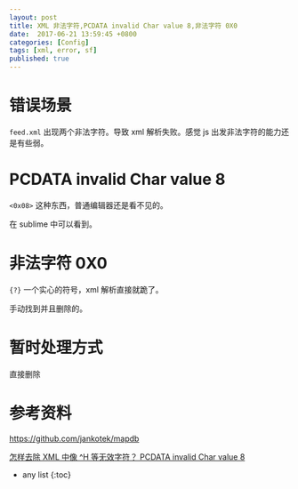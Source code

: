 ```yaml
---
layout: post
title: XML 非法字符,PCDATA invalid Char value 8,非法字符 0X0
date:  2017-06-21 13:59:45 +0800
categories: [Config]
tags: [xml, error, sf]
published: true
---
```


# 错误场景

`feed.xml` 出现两个非法字符。导致 xml 解析失败。感觉 js 出发非法字符的能力还是有些弱。

# PCDATA invalid Char value 8

`<0x08>` 这种东西，普通编辑器还是看不见的。

在 sublime 中可以看到。

# 非法字符 0X0

`{?}` 一个实心的符号，xml 解析直接就跪了。

手动找到并且删除的。

# 暂时处理方式

直接删除

# 参考资料

https://github.com/jankotek/mapdb

[怎样去除 XML 中像 ^H 等无效字符？ PCDATA invalid Char value 8](http://ju.outofmemory.cn/entry/31232)

* any list
{:toc}